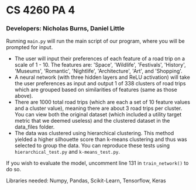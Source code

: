﻿# CS 4260 PA 4

### Developers: Nicholas Burns, Daniel Little

Running `main.py` will run the main script of our program, where you will be prompted for input.
- The user will input their preferences of each feature of a road trip on a scale of 1 - 10. The features are: 'Space', 'Wildlife', 'Festivals', 'History', 'Museums', 'Romantic', 'Nightlife', 'Architecture', 'Art', and 'Shopping'.
- A neural network (with three hidden layers and ReLU activation) will take the user preferences as input and output 1 of 338 clusters of road trips which are grouped based on similarities of features (same as those above).
- There are 1000 total road trips (which are each a set of 10 feature values and a cluster value), meaning there are about 3 road trips per cluster. You can view both the original dataset (which included a utility target metric that we deemed useless) and the clustered dataset in the data_files folder.
- The data was clustered using hierarchical clustering. This method yielded a higher silhouette score than k-means clustering and thus was selected to group the data. You can reproduce these tests using `hierarchical_test.py` and `k-means_test.py`.

If you wish to evaluate the model, uncomment line 131 in `train_network()` to do so.

Libraries needed: Numpy, Pandas, Scikit-Learn, Tensorflow, Keras
